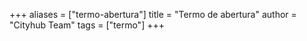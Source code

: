 +++
aliases = ["termo-abertura"]
title = "Termo de abertura"
author = "Cityhub Team"
tags = ["termo"]
+++

